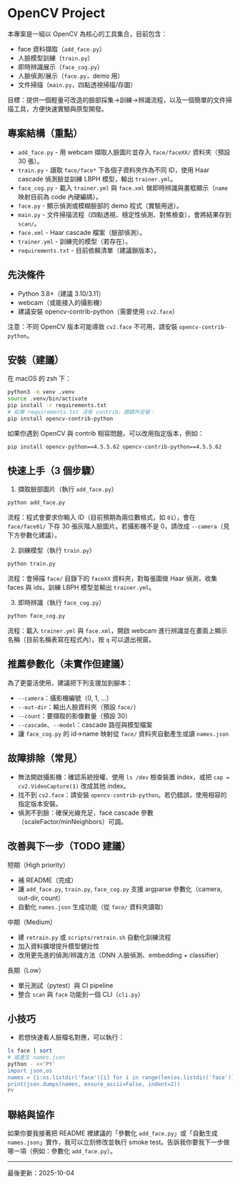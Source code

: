 # OpenCV Project

本專案是一組以 OpenCV 為核心的工具集合，目前包含：

- face 資料擷取（`add_face.py`）
- 人臉模型訓練（`train.py`）
- 即時辨識展示（`face_cog.py`）
- 人臉偵測/展示（`face.py`，demo 用）
- 文件掃描（`main.py`，四點透視掃描/存圖）

目標：提供一個輕量可改造的臉部採集→訓練→辨識流程，以及一個簡單的文件掃描工具，方便快速實驗與原型開發。

## 專案結構（重點）

- `add_face.py`  - 用 webcam 擷取人臉圖片並存入 `face/faceXX/` 資料夾（預設 30 張）。
- `train.py`     - 讀取 `face/face*` 下各個子資料夾作為不同 ID，使用 Haar cascade 偵測臉並訓練 LBPH 模型，輸出 `trainer.yml`。
- `face_cog.py`  - 載入 `trainer.yml` 與 `face.xml` 做即時辨識與畫框顯示（`name` 映射目前為 code 內硬編碼）。
- `face.py`      - 顯示偵測或模糊臉部的 demo 程式（實驗用途）。
- `main.py`      - 文件掃描流程（四點透視、穩定性偵測、對焦檢查），會將結果存到 `scan/`。
- `face.xml`     - Haar cascade 檔案（臉部偵測）。
- `trainer.yml`  - 訓練完的模型（若存在）。
- `requirements.txt` - 目前依賴清單（建議鎖版本）。

## 先決條件

- Python 3.8+（建議 3.10/3.11）
- webcam（或能接入的攝影機）
- 建議安裝 opencv-contrib-python（需要使用 `cv2.face`）

注意：不同 OpenCV 版本可能導致 `cv2.face` 不可用，請安裝 `opencv-contrib-python`。

## 安裝（建議）

在 macOS 的 zsh 下：

```bash
python3 -m venv .venv
source .venv/bin/activate
pip install -r requirements.txt
# 如果 requirements.txt 沒有 contrib，請額外安裝：
pip install opencv-contrib-python
```

如果你遇到 OpenCV 與 contrib 相容問題，可以改用指定版本，例如：

```bash
pip install opencv-python==4.5.5.62 opencv-contrib-python==4.5.5.62
```

## 快速上手（3 個步驟）

1. 擷取臉部圖片（執行 `add_face.py`）

```bash
python add_face.py
```

流程：程式會要求你輸入 ID（目前預期為兩位數格式，如 `01`），會在 `face/face01/` 下存 30 張灰階人臉圖片。若攝影機不是 0，請改成 `--camera`（見下方參數化建議）。

2. 訓練模型（執行 `train.py`）

```bash
python train.py
```

流程：會掃描 `face/` 目錄下的 `faceXX` 資料夾，對每張圖做 Haar 偵測，收集 faces 與 ids，訓練 LBPH 模型並輸出 `trainer.yml`。

3. 即時辨識（執行 `face_cog.py`）

```bash
python face_cog.py
```

流程：載入 `trainer.yml` 與 `face.xml`，開啟 webcam 進行辨識並在畫面上顯示名稱（目前名稱表寫在程式內）。按 `q` 可以退出視窗。

## 推薦參數化（未實作但建議）

為了更靈活使用，建議把下列支援加到腳本：

- `--camera`：攝影機編號（0, 1, ...）
- `--out-dir`：輸出人臉資料夾（預設 `face/`）
- `--count`：要擷取的影像數量（預設 30）
- `--cascade`、`--model`：cascade 路徑與模型檔案
- 讓 `face_cog.py` 的 id→name 映射從 `face/` 資料夾自動產生或讀 `names.json`

## 故障排除（常見）

- 無法開啟攝影機：確認系統授權、使用 `ls /dev` 檢查裝置 index，或把 `cap = cv2.VideoCapture(1)` 改成其他 index。
- 找不到 `cv2.face`：請安裝 `opencv-contrib-python`。若仍錯誤，使用相容的指定版本安裝。
- 偵測不到臉：確保光線充足，face cascade 參數（scaleFactor/minNeighbors）可調。

## 改善與下一步（TODO 建議）

短期（High priority）
- 補 README（完成）
- 讓 `add_face.py`, `train.py`, `face_cog.py` 支援 argparse 參數化（camera, out-dir, count）
- 自動化 `names.json` 生成功能（從 `face/` 資料夾讀取）

中期（Medium）
- 建 `retrain.py` 或 `scripts/retrain.sh` 自動化訓練流程
- 加入資料擴增提升模型健壯性
- 改用更先進的偵測/辨識方法（DNN 人臉偵測、embedding + classifier）

長期（Low）
- 單元測試（pytest）與 CI pipeline
- 整合 `scan` 與 `face` 功能到一個 CLI（`cli.py`）

## 小技巧

- 若想快速看人臉檔名對應，可以執行：

```bash
ls face | sort
# 或產生 names.json
python - <<'PY'
import json,os
names = {i:os.listdir('face')[i] for i in range(len(os.listdir('face')))}
print(json.dumps(names, ensure_ascii=False, indent=2))
PY
```

## 聯絡與協作

如果你要我接著把 README 裡建議的「參數化 `add_face.py`」或「自動生成 `names.json`」實作，我可以立刻修改並執行 smoke test。告訴我你要我下一步做哪一項（例如：參數化 `add_face.py`）。

---

最後更新：2025-10-04
